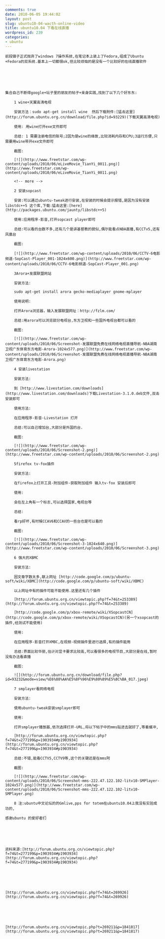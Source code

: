 ```yaml
---
comments: true
date: 2010-06-05 19:44:02
layout: post
slug: ubuntu10-04-wacth-online-video
title: ubuntu10.04 下看在线直播
wordpress_id: 239
categories:
- ubuntu
---
```



	前段镇子正式抛弃了windows 7操作系统,在笔记本上装上了Fedora,组成了Ubuntu +Fedora的双系统.基本上一切都很ok,但比较烦恼的是没有一个比较好的在线直播软件






	集合自己不断得google+坛子里的朋友的帖子+亲身实践,找到了以下几个好东东:





> 
	
> 
> 
		1 wine+天翼高清电视
	
> 
> 
	
> 
> 
		安装方法：sudo apt-get install wine  然后下载附件:[猛击这里](http://forum.ubuntu.org.cn/download/file.php?id=93229)(下载天翼高清电视)
	
> 
> 
	
> 
> 
		使用: 用wine打开exe文件即可
	
> 
> 
	
> 
> 
		总结: 1 需要注册电信的账号;2因为是wine的缘故,比较消耗内存和CPU;3运行方便,只需要用wine带开exe文件即可
	
> 
> 
	
> 
> 
		截图:
	
> 
> 
	
> 
> 
		[![](http://www.freetstar.com/wp-content/uploads/2010/06/eLiveMovie_TianYi_0011.png)](http://www.freetstar.com/wp-content/uploads/2010/06/eLiveMovie_TianYi_0011.png)
	
> 
> 
	
> 
> 
		<!-- more -->
	
> 
> 





> 
	
> 
> 
		2 安装sopcast
	
> 
> 
	
> 
> 
		安装:可以通过ubuntu-tweak进行安装,在安装的时候会提示报错,是因为没有安装libstdc++5 这个库,下载:猛击这里:[here](http://packages.ubuntu.com/jaunty/libstdc++5)
	
> 
> 
	
> 
> 
		使用:应用程序-影音,打开sopcast player即可
	
> 
> 
	
> 
> 
		总结:可以看的台数不多,还有几个是讲基督教的貌似,偶尔能看点NBA直播,有CCTv5,还有凤凰台
	
> 
> 
	
> 
> 
		截图:  

		 
	
> 
> 
	
> 
> 
		[![](http://www.freetstar.com/wp-content/uploads/2010/06/CCTV-6电影频道-SopCast-Player_001-1024x600.png)](http://www.freetstar.com/wp-content/uploads/2010/06/CCTV-6电影频道-SopCast-Player_001.png)  

		
	
> 
> 






	  

	





> 
	
> 
> 
		3Arora+发展联盟网站
	
> 
> 
	
> 
> 
		安装方法:
	
> 
> 
	
> 
> 
		sudo apt-get install arora gecko-mediaplayer gnome-mplayer
	
> 
> 
	
> 
> 
		使用说明:
	
> 
> 
	
> 
> 
		打开Arora浏览器，输入发展联盟网址：http://fzlm.com/
	
> 
> 
	
> 
> 
		总结:用arora可以浏览部分电视台,东方卫视和一些国外电视台都可以看的
	
> 
> 
	
> 
> 
		截图:
	
> 
> 
	
> 
> 
		[![](http://www.freetstar.com/wp-content/uploads/2010/06/Screenshot-发展联盟免费在线网络电视直播导航-NBA湖南卫视广东体育东方电影-Arora-1024x577.png)](http://www.freetstar.com/wp-content/uploads/2010/06/Screenshot-发展联盟免费在线网络电视直播导航-NBA湖南卫视广东体育东方电影-Arora.png)  

		
	
> 
> 






	  

	





> 
	
> 
> 
		4 安装livestation
	
> 
> 
	
> 
> 
		安装方法:
	
> 
> 
	
> 
> 
		到 [http://www.livestation.com/downloads](http://www.livestation.com/downloads)下载Livestation-3.1.0.deb文件,双击安装即可
	
> 
> 
	
> 
> 
		使用方法:
	
> 
> 
	
> 
> 
		在应用程序-影音-Livestation 打开
	
> 
> 
	
> 
> 
		总结:可以自己增加台,大部分是外国的台.
	
> 
> 
	
> 
> 
		截图:
	
> 
> 
	
> 
> 
		[![](http://www.freetstar.com/wp-content/uploads/2010/06/Screenshot-2.png)](http://www.freetstar.com/wp-content/uploads/2010/06/Screenshot-2.png)  

		
	
> 
> 






	 





> 
	
> 
> 
		5firefox tv-fox插件
	
> 
> 
	
> 
> 
		安装方法:
	
> 
> 
	
> 
> 
		在firefox上打开工具-附加组件-获取附加组件 输入tv-fox 安装后即可
	
> 
> 
	
> 
> 
		使用:
	
> 
> 
	
> 
> 
		会在左上角有一个标志,可以选择国家,电视台等
	
> 
> 
	
> 
> 
		总结:
	
> 
> 
	
> 
> 
		看rp好坏,有时候CCAV6和CCAV的一些台也是可以看的
	
> 
> 
	
> 
> 
		截图:
	
> 
> 
	
> 
> 
		[![](http://www.freetstar.com/wp-content/uploads/2010/06/Screenshot-3-1024x640.png)](http://www.freetstar.com/wp-content/uploads/2010/06/Screenshot-3.png)
	
> 
> 






	  

	






	  

	





> 
	
> 
> 
		6 强大的XBMC
	
> 
> 
	
> 
> 
		安装方法:
	
> 
> 
	
> 
> 
		因文章字数太多,献上网址 [http://code.google.com/p/ubuntu-soft/wiki/XBMC](http://code.google.com/p/ubuntu-soft/wiki/XBMC)
	
> 
> 
	
> 
> 
		以上网址中有的插件可能不能使用.这里还有几个插件
	
> 
> 
	
> 
> 
		[http://forum.ubuntu.org.cn/viewtopic.php?f=74&t=253389](http://forum.ubuntu.org.cn/viewtopic.php?f=74&t=253389)
	
> 
> 
	
> 
> 
		[http://code.google.com/p/xbox-remote/wiki/XSopcastCN](http://code.google.com/p/xbox-remote/wiki/XSopcastCN)(另一个xsopcast的插件,经测试不能使用)
	
> 
> 
	
> 
> 
		使用:
	
> 
> 
	
> 
> 
		在应用程序-影音打开XMBC,在视频-视频插件里进行选择,有的插件能用
	
> 
> 
	
> 
> 
		总结:界面比较华丽,估计对显卡要求比较高,可以看很多的电视节目,大部分是在线,暂时没有办法看直播
	
> 
> 
	
> 
> 
		截图:
	
> 
> 
	
> 
> 
		![](http://forum.ubuntu.org.cn/download/file.php?id=93232&mode=view/%E6%88%AA%E5%8F%96%E9%80%89%E5%8C%BA_017.jpeg) 
	
> 
> 






	  

	





> 
	
> 
> 
		7 smplayer看网络电视
	
> 
> 
	
> 
> 
		安装方法:
	
> 
> 
	
> 
> 
		使用ubuntu-tweak安装smplayer即可
	
> 
> 
	
> 
> 
		使用:
	
> 
> 
	
> 
> 
		打开smplayer播放器,依次选择打开-URL,将以下帖子中的mms贴进去就好了,等着缓冲,
	
> 
> 
	
> 
> 
		[http://forum.ubuntu.org.cn/viewtopic.php?f=74&t=277199&p=1903934#p1903934](http://forum.ubuntu.org.cn/viewtopic.php?f=74&t=277199&p=1903934#p1903934)
	
> 
> 
	
> 
> 
		总结:不错,能看CCTV5,CCTV9等,这个的关键还是在mms阿
	
> 
> 
	
> 
> 
		截图:
	
> 
> 
	
> 
> 
		 
	
> 
> 
	
> 
> 
		[![](http://www.freetstar.com/wp-content/uploads/2010/06/Screenshot-mms-222.47.122.102-litv10-SMPlayer-1024x577.png)](http://www.freetstar.com/wp-content/uploads/2010/06/Screenshot-mms-222.47.122.102-litv10-SMPlayer.png)  

		
	
> 
> 






	  

	






	 





> 
	
> 
> 
		8 注:ubuntu中文论坛的的Gmlive,pps for totem在ubuntu10.04上我没有实验成功的,
	
> 
> 
	
> 
> 
		 
	
> 
> 






	 






	感谢ubuntu 的爱好者们






	资料来源:[http://forum.ubuntu.org.cn/viewtopic.php?f=74&t=277199&p=1903934#p1903934](http://forum.ubuntu.org.cn/viewtopic.php?f=74&t=277199&p=1903934#p1903934)






	[http://forum.ubuntu.org.cn/viewtopic.php?f=74&t=269926](http://forum.ubuntu.org.cn/viewtopic.php?f=74&t=269926)






	[http://forum.ubuntu.org.cn/viewtopic.php?t=269211&p=1841817](http://forum.ubuntu.org.cn/viewtopic.php?t=269211&p=1841817)




